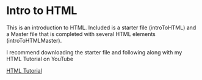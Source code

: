 <h1>Intro to HTML</h1>

<p>This is an introduction to HTML. Included is a starter file (introToHTML) and a Master file that is completed with several HTML elements (introToHTMLMaster).</p>

<p>I recommend downloading the starter file and following along with my HTML Tutorial on YouTube</p>
<a href="">HTML Tutorial</a>
